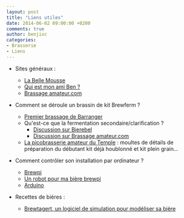 ```yaml
---
layout: post
title: "Liens utiles"
date: 2014-06-02 09:00:00 +0200
comments: true
author: benjixc
categories: 
- Brasserie
- Liens
---
```


* Sites généraux :
    * [La Belle Mousse](http://www.labellemousse.com/)
    * [Qui est mon ami Ben ?](http://fr.wikipedia.org/wiki/Mon_ami_Ben)
    * [Brassage amateur.com](http://www.brassageamateur.com/forum/)


* Comment se déroule un brassin de kit Brewferm ?
    * [Premier brassage de Barranger](http://www.barranger.net/beer/1st/)
    * Qu'est-ce que la fermentation secondaire/clarification ?
        * [Discussion sur Bierebel](http://www.bierebel.com/forum/viewtopic.php?f=5&t=2629&mobile=off)
        * [Discussion sur Brassage amateur.com](http://www.brassageamateur.com/forum/ftopic8825.html)
    * [La picobrasserie amateur du Temple](http://pico-brasserie-temple.blogspot.fr/search?updated-max=2011-12-30T11:40:00%2B01:00&max-results=7&start=35&by-date=false) : moultes de détails de préparation du débutant kit déjà houblonné et kit plein grain...



* Comment contrôler son installation par ordinateur ?
    * [Brewpi](http://www.brewpi.com/)
    * [Un robot pour ma bière brewpi](http://bidouillesfactory.fr/un-robot-pour-ma-biere-brewpi/)
    * [Arduino](http://arduino.cc/)

* Recettes de bières :
    * [Brewtagert, un logiciel de simulation pour modéliser sa bière](http://www.brewtarget.org/)
